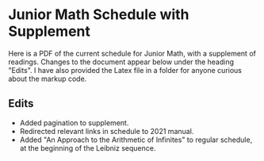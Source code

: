 # Junior Math Schedule with Supplement

Here is a PDF of the current schedule for Junior Math, with a supplement of readings.
Changes to the document appear below under the heading "Edits". I have also provided
the Latex file in a folder for anyone curious about the markup code.

## Edits
- Added pagination to supplement.
- Redirected relevant links in schedule to 2021 manual.
- Added "An Approach to the Arithmetic of Infinites" to regular schedule,
at the beginning of the Leibniz sequence.
